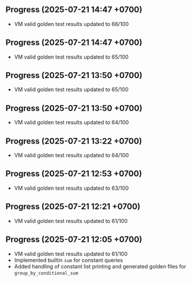 ## Progress (2025-07-21 14:47 +0700)
- VM valid golden test results updated to 66/100

## Progress (2025-07-21 14:47 +0700)
- VM valid golden test results updated to 65/100

## Progress (2025-07-21 13:50 +0700)
- VM valid golden test results updated to 65/100

## Progress (2025-07-21 13:50 +0700)
- VM valid golden test results updated to 64/100


## Progress (2025-07-21 13:22 +0700)
- VM valid golden test results updated to 64/100

## Progress (2025-07-21 12:53 +0700)
- VM valid golden test results updated to 63/100


## Progress (2025-07-21 12:21 +0700)
- VM valid golden test results updated to 61/100

## Progress (2025-07-21 12:05 +0700)
- VM valid golden test results updated to 61/100
- Implemented builtin `sum` for constant queries
- Added handling of constant list printing and generated golden files for `group_by_conditional_sum`


